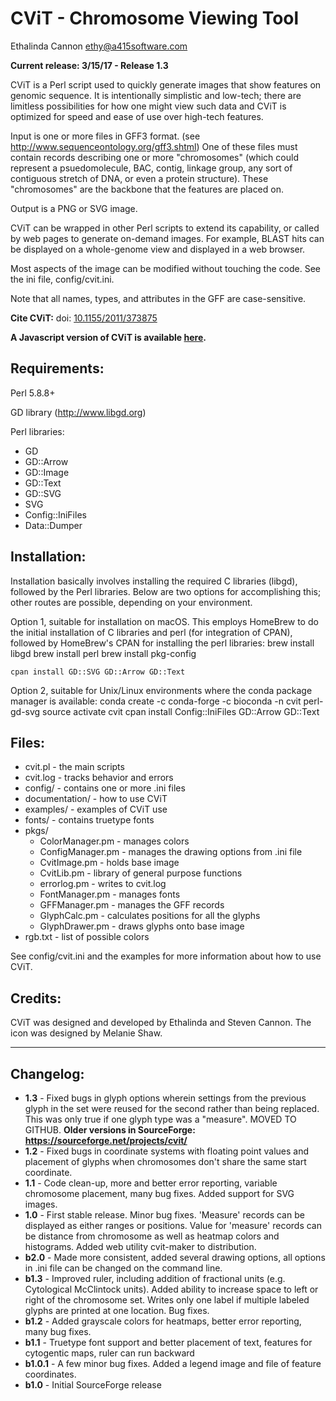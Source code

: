 # CViT - Chromosome Viewing Tool #

Ethalinda Cannon
ethy@a415software.com


**Current release: 3/15/17 - Release 1.3**


CViT is a Perl script used to quickly generate images that show features on 
genomic sequence. It is intentionally simplistic and low-tech; there are 
limitless possibilities for how one might view such data and CViT is 
optimized for speed and ease of use over high-tech features.

Input is one or more files in GFF3 format.
(see http://www.sequenceontology.org/gff3.shtml)
One of these files must contain records describing one or more "chromosomes" 
(which could represent a psuedomolecule, BAC, contig, linkage group, any 
sort of contiguous stretch of DNA, or even a protein structure). These 
"chromosomes" are the backbone that the features are placed on.

Output is a PNG or SVG image.

CViT can be wrapped in other Perl scripts to extend its capability, or 
called by web pages to generate on-demand images. For example, BLAST 
hits can be displayed on a whole-genome view and displayed in a web 
browser.

Most aspects of the image can be modified without touching the code. 
See the ini file, config/cvit.ini.

Note that all names, types, and attributes in the GFF are case-sensitive.

**Cite CViT:** doi: [10.1155/2011/373875](http://dx.doi.org/10.1155/2011/373875)

**A Javascript version of CViT is available [here](https://github.com/LegumeFederation/cvitjs).**


Requirements:
-------------
Perl 5.8.8+

GD library (http://www.libgd.org)

Perl libraries:
  + GD
  + GD::Arrow
  + GD::Image
  + GD::Text
  + GD::SVG
  + SVG
  + Config::IniFiles
  + Data::Dumper


Installation:
-------------
Installation basically involves installing the required C libraries (libgd), followed by the Perl libraries. Below are two options for accomplishing this; other routes are possible, depending on your environment.

Option 1, suitable for installation on macOS. This employs HomeBrew to do the initial installation of C libraries and perl (for integration of CPAN), followed by HomeBrew's CPAN for installing the perl libraries:
    brew install libgd
    brew install perl
    brew install pkg-config

    cpan install GD::SVG GD::Arrow GD::Text

Option 2, suitable for Unix/Linux environments where the conda package manager is available:
    conda create -c conda-forge -c bioconda -n cvit perl-gd-svg
    source activate cvit
    cpan install Config::IniFiles GD::Arrow GD::Text


Files:
------
  + cvit.pl        - the main scripts
  + cvit.log       - tracks behavior and errors
  + config/        - contains one or more .ini files
  + documentation/ - how to use CViT
  + examples/      - examples of CViT use
  + fonts/         - contains truetype fonts
  + pkgs/
     + ColorManager.pm  - manages colors
     + ConfigManager.pm - manages the drawing options from .ini file
     + CvitImage.pm     - holds base image
     + CvitLib.pm       - library of general purpose functions
     + errorlog.pm      - writes to cvit.log
     + FontManager.pm   - manages fonts
     + GFFManager.pm    - manages the GFF records
     + GlyphCalc.pm     - calculates positions for all the glyphs
     + GlyphDrawer.pm   - draws glyphs onto base image
  + rgb.txt        - list of possible colors

See config/cvit.ini and the examples for more information about how to use CViT.


Credits:
--------
CViT was designed and developed by Ethalinda and Steven Cannon. The icon was 
designed by Melanie Shaw.

********************************************************************************

Changelog:
----------
  + **1.3**    - Fixed bugs in glyph options wherein settings from the previous glyph in the set were reused for the second rather than being replaced. This was only  true if one glyph type was a "measure". MOVED TO GITHUB. **Older versions in SourceForge: https://sourceforge.net/projects/cvit/**
  + **1.2**    - Fixed bugs in coordinate systems with floating point values and placement of glyphs when chromosomes don't share the same start coordinate.
  + **1.1**    - Code clean-up, more and better error reporting, variable chromosome placement, many bug fixes. Added support for SVG images.
  + **1.0**    - First stable release. Minor bug fixes. 'Measure' records can be displayed as either ranges or positions. Value for 'measure' records can be distance from chromosome as well as heatmap colors and histograms. Added web utility cvit-maker to distribution.
  + **b2.0**   - Made more consistent, added several drawing options, all options in .ini file can be changed on the command line.
  + **b1.3**   - Improved ruler, including addition of fractional units (e.g. Cytological McClintock units). Added ability to increase space to left or right of the chromosome set. Writes only one label if multiple labeled glyphs are printed at one location. Bug fixes.
  + **b1.2**   - Added grayscale colors for heatmaps, better error reporting, many bug fixes.
  + **b1.1**   - Truetype font support and better placement of text, features for cytogentic maps, ruler can run backward
  + **b1.0.1** - A few minor bug fixes. Added a legend image and file of feature  coordinates.
  + **b1.0**   - Initial SourceForge release
